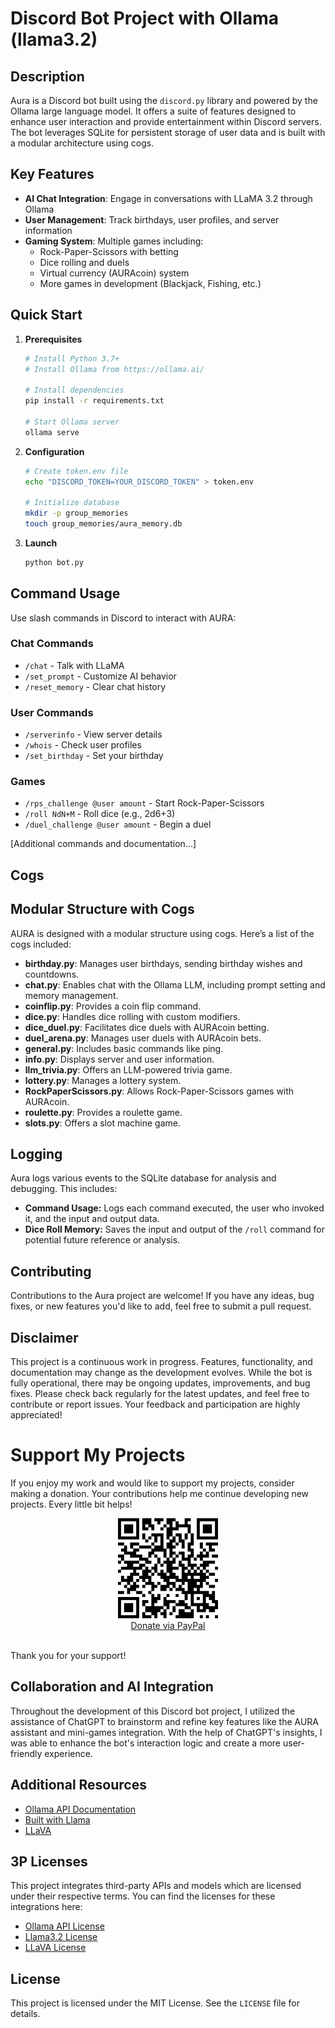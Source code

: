 # Discord Bot Project with Ollama (llama3.2)

## Description

Aura is a Discord bot built using the `discord.py` library and powered by the Ollama large language model. It offers a suite of features designed to enhance user interaction and provide entertainment within Discord servers. The bot leverages SQLite for persistent storage of user data and is built with a modular architecture using cogs.

## Key Features

- **AI Chat Integration**: Engage in conversations with LLaMA 3.2 through Ollama
- **User Management**: Track birthdays, user profiles, and server information
- **Gaming System**: Multiple games including:
  - Rock-Paper-Scissors with betting
  - Dice rolling and duels
  - Virtual currency (AURAcoin) system
  - More games in development (Blackjack, Fishing, etc.)

## Quick Start

1. **Prerequisites**
   ```bash
   # Install Python 3.7+
   # Install Ollama from https://ollama.ai/
   
   # Install dependencies
   pip install -r requirements.txt
   
   # Start Ollama server
   ollama serve
   ```

2. **Configuration**
   ```bash
   # Create token.env file
   echo "DISCORD_TOKEN=YOUR_DISCORD_TOKEN" > token.env
   
   # Initialize database
   mkdir -p group_memories
   touch group_memories/aura_memory.db
   ```

3. **Launch**
   ```bash
   python bot.py
   ```

## Command Usage

Use slash commands in Discord to interact with AURA:

### Chat Commands
- `/chat` - Talk with LLaMA
- `/set_prompt` - Customize AI behavior
- `/reset_memory` - Clear chat history

### User Commands
- `/serverinfo` - View server details
- `/whois` - Check user profiles
- `/set_birthday` - Set your birthday

### Games
- `/rps_challenge @user amount` - Start Rock-Paper-Scissors
- `/roll NdN+M` - Roll dice (e.g., 2d6+3)
- `/duel_challenge @user amount` - Begin a duel

[Additional commands and documentation...]

## Cogs
## Modular Structure with Cogs

AURA is designed with a modular structure using cogs. Here’s a list of the cogs included:

- **birthday.py**: Manages user birthdays, sending birthday wishes and countdowns.
- **chat.py**: Enables chat with the Ollama LLM, including prompt setting and memory management.
- **coinflip.py**: Provides a coin flip command.
- **dice.py**: Handles dice rolling with custom modifiers.
- **dice_duel.py**: Facilitates dice duels with AURAcoin betting.
- **duel_arena.py**: Manages user duels with AURAcoin bets.
- **general.py**: Includes basic commands like ping.
- **info.py**: Displays server and user information.
- **llm_trivia.py**: Offers an LLM-powered trivia game.
- **lottery.py**: Manages a lottery system.
- **RockPaperScissors.py**: Allows Rock-Paper-Scissors games with AURAcoin.
- **roulette.py**: Provides a roulette game.
- **slots.py**: Offers a slot machine game.

## Logging

Aura logs various events to the SQLite database for analysis and debugging. This includes:

*   **Command Usage:** Logs each command executed, the user who invoked it, and the input and output data.
*   **Dice Roll Memory:** Saves the input and output of the `/roll` command for potential future reference or analysis.

## Contributing

Contributions to the Aura project are welcome! If you have any ideas, bug fixes, or new features you'd like to add, feel free to submit a pull request.

## Disclaimer

This project is a continuous work in progress. Features, functionality, and documentation may change as the development evolves. While the bot is fully operational, there may be ongoing updates, improvements, and bug fixes. Please check back regularly for the latest updates, and feel free to contribute or report issues. Your feedback and participation are highly appreciated!

# Support My Projects

If you enjoy my work and would like to support my projects, consider making a donation. Your contributions help me continue developing new projects. Every little bit helps!

<p align="center">
    <a href="https://www.paypal.com/donate/?hosted_button_id=NSFMYDYRMWMDY">
        <img src="./group_memories/AURA_Images/paypal.png" alt="Donate via PayPal" />
    </a>
    <br />
    <a href="https://www.paypal.com/donate/?hosted_button_id=NSFMYDYRMWMDY">Donate via PayPal</a>
    <br />
</p>
<br>
Thank you for your support!

## Collaboration and AI Integration

Throughout the development of this Discord bot project, I utilized the assistance of ChatGPT to brainstorm and refine key features like the AURA assistant and mini-games integration. With the help of ChatGPT's insights, I was able to enhance the bot's interaction logic and create a more user-friendly experience.

## Additional Resources

- [Ollama API Documentation](https://ollama.com)
- [Built with Llama](https://llama3.org)
- [LLaVA](https://github.com/haotian-liu/LLaVA/tree/main)

## 3P Licenses

This project integrates third-party APIs and models which are licensed under their respective terms. You can find the licenses for these integrations here:

- [Ollama API License](https://github.com/ollama/ollama/blob/main/LICENSE)
- [Llama3.2 License](https://github.com/meta-llama/llama-models/blob/main/models/llama3_2/LICENSE)
- [LLaVA License](https://github.com/haotian-liu/LLaVA/blob/main/LICENSE)

## License

This project is licensed under the MIT License. See the `LICENSE` file for details.
